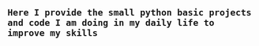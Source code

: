 ## ` Here I provide the small python basic projects and code I am doing in my daily life to improve my skills `
